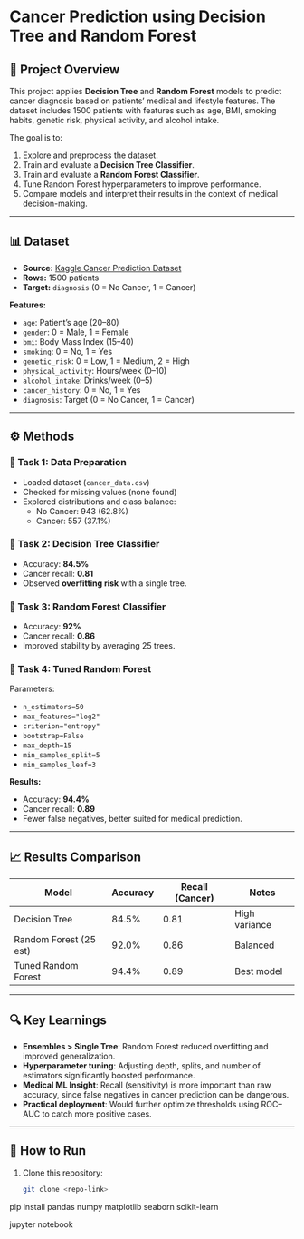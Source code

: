 # Cancer Prediction using Decision Tree and Random Forest

## 📌 Project Overview
This project applies **Decision Tree** and **Random Forest** models to predict cancer diagnosis based on patients’ medical and lifestyle features. The dataset includes 1500 patients with features such as age, BMI, smoking habits, genetic risk, physical activity, and alcohol intake.

The goal is to:
1. Explore and preprocess the dataset.
2. Train and evaluate a **Decision Tree Classifier**.
3. Train and evaluate a **Random Forest Classifier**.
4. Tune Random Forest hyperparameters to improve performance.
5. Compare models and interpret their results in the context of medical decision-making.

---

## 📊 Dataset
- **Source:** [Kaggle Cancer Prediction Dataset](https://www.kaggle.com/datasets/rabieelkharoua/cancer-prediction-dataset)  
- **Rows:** 1500 patients  
- **Target:** `diagnosis` (0 = No Cancer, 1 = Cancer)  

**Features:**
- `age`: Patient’s age (20–80)  
- `gender`: 0 = Male, 1 = Female  
- `bmi`: Body Mass Index (15–40)  
- `smoking`: 0 = No, 1 = Yes  
- `genetic_risk`: 0 = Low, 1 = Medium, 2 = High  
- `physical_activity`: Hours/week (0–10)  
- `alcohol_intake`: Drinks/week (0–5)  
- `cancer_history`: 0 = No, 1 = Yes  
- `diagnosis`: Target (0 = No Cancer, 1 = Cancer)  

---

## ⚙️ Methods

### 🔹 Task 1: Data Preparation
- Loaded dataset (`cancer_data.csv`)
- Checked for missing values (none found)
- Explored distributions and class balance:
  - No Cancer: 943 (62.8%)
  - Cancer: 557 (37.1%)

### 🔹 Task 2: Decision Tree Classifier
- Accuracy: **84.5%**
- Cancer recall: **0.81**
- Observed **overfitting risk** with a single tree.

### 🔹 Task 3: Random Forest Classifier
- Accuracy: **92%**
- Cancer recall: **0.86**
- Improved stability by averaging 25 trees.

### 🔹 Task 4: Tuned Random Forest
Parameters:
- `n_estimators=50`
- `max_features="log2"`
- `criterion="entropy"`
- `bootstrap=False`
- `max_depth=15`
- `min_samples_split=5`
- `min_samples_leaf=3`

**Results:**
- Accuracy: **94.4%**
- Cancer recall: **0.89**
- Fewer false negatives, better suited for medical prediction.

---

## 📈 Results Comparison

| Model                 | Accuracy | Recall (Cancer) | Notes |
|------------------------|----------|-----------------|-------|
| Decision Tree          | 84.5%    | 0.81            | High variance |
| Random Forest (25 est) | 92.0%    | 0.86            | Balanced |
| Tuned Random Forest    | 94.4%    | 0.89            | Best model |

---

## 🔍 Key Learnings
- **Ensembles > Single Tree**: Random Forest reduced overfitting and improved generalization.
- **Hyperparameter tuning**: Adjusting depth, splits, and number of estimators significantly boosted performance.
- **Medical ML Insight**: Recall (sensitivity) is more important than raw accuracy, since false negatives in cancer prediction can be dangerous.
- **Practical deployment**: Would further optimize thresholds using ROC–AUC to catch more positive cases.

---

## 🚀 How to Run
1. Clone this repository:
   ```bash
   git clone <repo-link>

pip install pandas numpy matplotlib seaborn scikit-learn

jupyter notebook